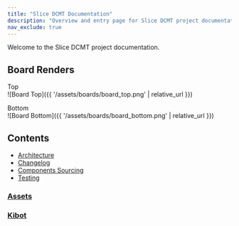 ```yaml
---
title: "Slice DCMT Documentation"
description: "Overview and entry page for Slice DCMT project documentation."
nav_exclude: true
---
```


Welcome to the Slice DCMT project documentation.

## Board Renders

Top  
![Board Top]({{ '/assets/boards/board_top.png' | relative_url }})

Bottom  
![Board Bottom]({{ '/assets/boards/board_bottom.png' | relative_url }})

## Contents

- [Architecture](architecture.md)
- [Changelog](changelog.md)
- [Components Sourcing](components_sourcing.md)
- [Testing](testing.md)

### [Assets](assets)
### [Kibot](kibot)
